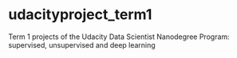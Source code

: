 # udacityproject_term1
Term 1 projects of the Udacity Data Scientist Nanodegree Program: supervised, unsupervised and deep learning
